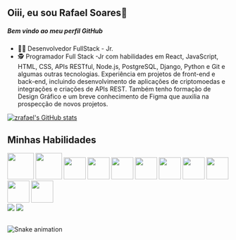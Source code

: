 ## Oiii, eu sou Rafael Soares👋
##### Bem vindo ao meu perfil GitHub

- 👨‍💻 Desenvolvedor FullStack - Jr.
- 🕵️ Programador Full Stack -Jr com habilidades em React, JavaScript, HTML, CSS, APIs RESTful, Node.js, PostgreSQL, Django, Python e Git e algumas outras tecnologias. Experiência em projetos de front-end e back-end, incluindo desenvolvimento de aplicações de criptomoedas e integrações e criações de APIs REST. Também tenho formação de Design Gráfico e um breve conhecimento de Figma que auxilia na prospecção de novos projetos. 


[![zrafael's GitHub stats](https://github-readme-stats.vercel.app/api?username=zrafael012&theme=tokyonight)](https://github.com/zRafael012)


## Minhas Habilidades
<div align="left">
    <img src="https://cdn.jsdelivr.net/gh/devicons/devicon/icons/html5/html5-original-wordmark.svg" width="60" height="60"/> 
    <img src="https://cdn.jsdelivr.net/gh/devicons/devicon/icons/css3/css3-original-wordmark.svg" width="60" height="60"/> 
    <img src="https://cdn.jsdelivr.net/gh/devicons/devicon/icons/javascript/javascript-original.svg" width="50" height="50"/> 
    <img src="https://cdn.jsdelivr.net/gh/devicons/devicon/icons/react/react-original-wordmark.svg" width="50" height="50"/> 
    <img src="https://cdn.jsdelivr.net/gh/devicons/devicon/icons/typescript/typescript-original.svg" width="50" height="50"/> 
    <img src="https://cdn.jsdelivr.net/gh/devicons/devicon/icons/postgresql/postgresql-original-wordmark.svg" width="50" height="50"/> 
    <img src="https://cdn.jsdelivr.net/gh/devicons/devicon/icons/nodejs/nodejs-plain.svg" width="50" height="50"/> 
    <img src="https://cdn.jsdelivr.net/gh/devicons/devicon/icons/python/python-original-wordmark.svg" width="50" height="50"/>
    <img src="https://cdn.jsdelivr.net/gh/devicons/devicon/icons/django/django-plain-wordmark.svg"  width="50" height="50"/>
    <img src="https://cdn.jsdelivr.net/gh/devicons/devicon/icons/docker/docker-original-wordmark.svg" width="50" height="50" />        
    <img src="https://cdn.jsdelivr.net/gh/devicons/devicon/icons/git/git-original.svg" width="50" height="50" />

</div><div> 
  <a href="https://www.linkedin.com/in/zrafael" target="_blank"><img src="https://img.shields.io/badge/-LinkedIn-%230077B5?style=for-the-badge&logo=linkedin&logoColor=white" target="_blank"></a> 
  <a href="https://kenzieacademybrasil.slack.com/team/U03DYEHJLNR" target="_blank"><img src="https://img.shields.io/badge/Slack-4A154B?style=for-the-badge&logo=slack&logoColor=white" target="_blank"></a>
  
  
  ##
    
  ![Snake animation](https://github.com/zRafael/zRafael/blob/output/github-contribution-grid-snake.svg)
    
</div>
